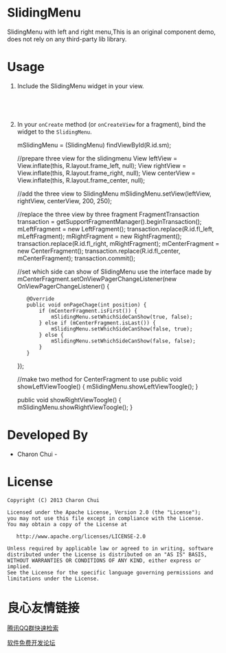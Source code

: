 SlidingMenu
===========

SlidingMenu with left and right menu,This is an original component demo, does not rely on any third-party lib library.

Usage
=====
  1. Include the SlidingMenu widget in your view.        
```xml
	 

	 
```	             
  2. In your `onCreate` method (or `onCreateView` for a fragment), bind the
     widget to the `SlidingMenu`.

        mSlidingMenu = (SlidingMenu) findViewById(R.id.sm);
		
		//prepare three view for the slidingmenu
		View leftView = View.inflate(this, R.layout.frame_left, null);
        View rightView = View.inflate(this, R.layout.frame_right, null);
        View centerView = View.inflate(this, R.layout.frame_center, null);
		
		//add the three view to SlidingMenu
        mSlidingMenu.setView(leftView, rightView, centerView, 200, 250);
		
		//replace the three view by three fragment
        FragmentTransaction transaction = getSupportFragmentManager().beginTransaction();
        mLeftFragment = new LeftFragment();
        transaction.replace(R.id.fl_left, mLeftFragment);
        mRightFragment = new RightFragment();
        transaction.replace(R.id.fl_right, mRightFragment);
        mCenterFragment = new CenterFragment();
        transaction.replace(R.id.fl_center, mCenterFragment);
        transaction.commit();
	
		//set which side can show of SlidingMenu use the interface made by 
        mCenterFragment.setOnViewPagerChangeListener(new OnViewPagerChangeListener() {

            @Override
            public void onPageChage(int position) {
                if (mCenterFragment.isFirst()) {
                    mSlidingMenu.setWhichSideCanShow(true, false);
                } else if (mCenterFragment.isLast()) {
                    mSlidingMenu.setWhichSideCanShow(false, true);
                } else {
                    mSlidingMenu.setWhichSideCanShow(false, false);
                }
            }
        });
		
		//make two method for CenterFragment to use
		public void showLeftViewToogle() {
			mSlidingMenu.showLeftViewToogle();
		}

		public void showRightViewToogle() {
			mSlidingMenu.showRightViewToogle();
		}
	
	


Developed By
============

 * Charon Chui -  


License
=======

    Copyright (C) 2013 Charon Chui  

    Licensed under the Apache License, Version 2.0 (the "License");
    you may not use this file except in compliance with the License.
    You may obtain a copy of the License at

       http://www.apache.org/licenses/LICENSE-2.0

    Unless required by applicable law or agreed to in writing, software
    distributed under the License is distributed on an "AS IS" BASIS,
    WITHOUT WARRANTIES OR CONDITIONS OF ANY KIND, either express or implied.
    See the License for the specific language governing permissions and
    limitations under the License.


 # 良心友情链接

[腾讯QQ群快速检索](http://u.720life.cn/s/8cf73f7c)

[软件免费开发论坛](http://u.720life.cn/s/bbb01dc0)